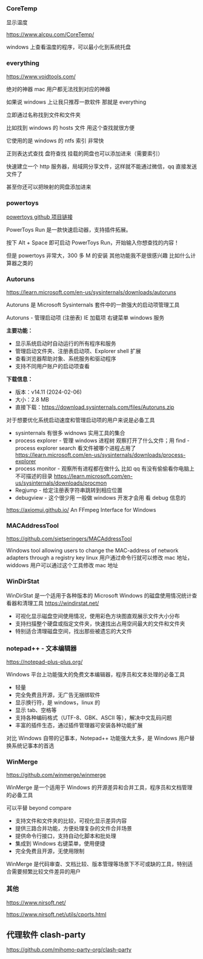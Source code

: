 ### CoreTemp

显示温度

https://www.alcpu.com/CoreTemp/

windows 上查看温度的程序，可以最小化到系统托盘

### everything

https://www.voidtools.com/

绝对的神器 mac 用户都无法找到对应的神器

如果说 windows 上让我只推荐一款软件 那就是 everything

立即通过名称找到文件和文件夹

比如找到 windows 的 hosts 文件 用这个查找就很方便

它使用的是 windows 的 ntfs 索引 非常快

正则表达式查找
盘符查找
挂载的网盘也可以添加进来（需要索引）

快速建立一个 http 服务器，局域网分享文件，这样就不能通过微信，qq 直接发送文件了

甚至你还可以把映射的网盘添加进来

### powertoys

[powertoys github 项目链接](https://github.com/microsoft/PowerToys)

PowerToys Run 是一款快速启动器，支持插件拓展。

按下 Alt + Space 即可启动 PowerToys Run，开始输入你想查找的内容！

但是 powertoys 非常大，300 多 M 的安装 其他功能我不是很感兴趣 比如什么计算器之类的

### Autoruns

https://learn.microsoft.com/en-us/sysinternals/downloads/autoruns

Autoruns 是 Microsoft Sysinternals 套件中的一款强大的启动项管理工具

Autoruns - 管理启动项 (注册表) IE 加载项 右键菜单 windows 服务

**主要功能：**
- 显示系统启动时自动运行的所有程序和服务
- 管理启动文件夹、注册表启动项、Explorer shell 扩展
- 查看浏览器帮助对象、系统服务和驱动程序
- 支持不同用户账户的启动项查看

**下载信息：**
- 版本：v14.11 (2024-02-06)
- 大小：2.8 MB
- 直接下载：https://download.sysinternals.com/files/Autoruns.zip

对于想要优化系统启动速度和管理启动项的用户来说是必备工具


- sysinternals 有很多 widnows 实用工具的集合
- process explorer - 管理 windows 进程树 观察打开了什么文件；用 find - process explorer search 看文件被哪个进程占用了 https://learn.microsoft.com/en-us/sysinternals/downloads/process-explorer
- process monitor - 观察所有进程都在做什么 比如 qq 有没有偷偷看你电脑上不可描述的目录 https://learn.microsoft.com/en-us/sysinternals/downloads/procmon
- Regjump - 给定注册表字符串跳转到相应位置
- debugview - 这个很少用 一般做 windows 开发才会用 看 debug 信息的

https://axiomui.github.io/ An FFmpeg Interface for Windows



### MACAddressTool
https://github.com/sietseringers/MACAddressTool

Windows tool allowing users to change the MAC-address of network adapters through a registry key
linux 用户通过命令行就可以修改 mac 地址，widdows 用户可以通过这个工具修改 mac 地址

### WinDirStat

WinDirStat 是一个适用于各种版本的 Microsoft Windows 的磁盘使用情况统计查看器和清理工具 https://windirstat.net/

- 可视化显示磁盘空间使用情况，使用彩色方块图直观展示文件大小分布
- 支持扫描整个硬盘或指定文件夹，快速找出占用空间最大的文件和文件夹
- 特别适合清理磁盘空间，找出那些被遗忘的大文件

### notepad++ - 文本编辑器 

https://notepad-plus-plus.org/

Windows 平台上功能强大的免费文本编辑器，程序员和文本处理的必备工具

- 轻量
- 完全免费且开源，无广告无捆绑软件
- 显示换行符，是 windows，linux 的
- 显示 tab、空格等
- 支持各种编码格式（UTF-8、GBK、ASCII 等），解决中文乱码问题
- 丰富的插件生态，通过插件管理器可安装各种功能扩展

对比 Windows 自带的记事本，Notepad++ 功能强大太多，是 Windows 用户替换系统记事本的首选

### WinMerge

https://github.com/winmerge/winmerge

WinMerge 是一个适用于 Windows 的开源差异和合并工具，程序员和文档管理的必备工具

可以平替 beyond compare

- 支持文件和文件夹的比较，可视化显示差异内容
- 提供三路合并功能，方便处理复杂的文件合并场景
- 提供命令行接口，支持自动化脚本和批处理
- 集成到 Windows 右键菜单，使用便捷
- 完全免费且开源，无使用限制

WinMerge 是代码审查、文档比较、版本管理等场景下不可或缺的工具，特别适合需要频繁比较文件差异的用户

### 其他

https://www.nirsoft.net/

https://www.nirsoft.net/utils/cports.html

## 代理软件 clash-party

https://github.com/mihomo-party-org/clash-party
